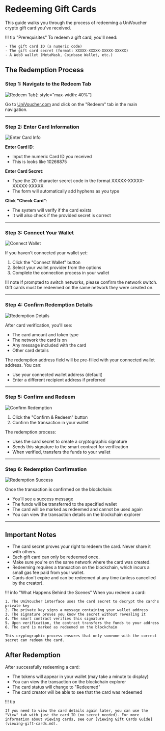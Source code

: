 # Redeeming Gift Cards

This guide walks you through the process of redeeming a UniVoucher crypto gift card you've received.

!!! tip "Prerequisites"
    To redeem a gift card, you'll need:

    - The gift card ID (a numeric code)
    - The gift card secret (format: XXXXX-XXXXX-XXXXX-XXXXX)
    - A Web3 wallet (MetaMask, Coinbase Wallet, etc.)

## The Redemption Process

### Step 1: Navigate to the Redeem Tab

![Redeem Tab](../assets/images/redeem-tab.png){: style="max-width: 40%"}

Go to [UniVoucher.com](https://univoucher.com) and click on the "Redeem" tab in the main navigation.

---

### Step 2: Enter Card Information

![Enter Card Info](../assets/images/enter-card-info.png)

**Enter Card ID**:

   - Input the numeric Card ID you received
   - This is looks like 10266875

**Enter Card Secret**:

   - Type the 20-character secret code in the format XXXXX-XXXXX-XXXXX-XXXXX
   - The form will automatically add hyphens as you type


**Click "Check Card"**:

   - The system will verify if the card exists
   - It will also check if the provided secret is correct

---

### Step 3: Connect Your Wallet

![Connect Wallet](../assets/images/connect.png)

If you haven't connected your wallet yet:

1. Click the "Connect Wallet" button
2. Select your wallet provider from the options
3. Complete the connection process in your wallet

!!! note
    If prompted to switch networks, please confirm the network switch. Gift cards must be redeemed on the same network they were created on.

---

### Step 4: Confirm Redemption Details

![Redemption Details](../assets/images/redemption-details.png)

After card verification, you'll see:

- The card amount and token type
- The network the card is on
- Any message included with the card
- Other card details

The redemption address field will be pre-filled with your connected wallet address. You can:

- Use your connected wallet address (default)
- Enter a different recipient address if preferred

---

### Step 5: Confirm and Redeem

![Confirm Redemption](../assets/images/confirm-redemption.png)

1. Click the "Confirm & Redeem" button
2. Confirm the transaction in your wallet

The redemption process:

- Uses the card secret to create a cryptographic signature
- Sends this signature to the smart contract for verification
- When verified, transfers the funds to your wallet

---

### Step 6: Redemption Confirmation

![Redemption Success](../assets/images/redemption-success.png)

Once the transaction is confirmed on the blockchain:

- You'll see a success message
- The funds will be transferred to the specified wallet
- The card will be marked as redeemed and cannot be used again
- You can view the transaction details on the blockchain explorer

---

## Important Notes

- The card secret proves your right to redeem the card. Never share it with others.
- Each gift card can only be redeemed once.
- Make sure you're on the same network where the card was created.
- Redeeming requires a transaction on the blockchain, which incurs a small gas fee paid from your wallet.
- Cards don't expire and can be redeemed at any time (unless cancelled by the creator).


!!! info "What Happens Behind the Scenes"
    When you redeem a card:

    1. The UniVoucher interface uses the card secret to decrypt the card's private key
    2. The private key signs a message containing your wallet address
    3. The signature proves you know the secret without revealing it
    4. The smart contract verifies this signature
    5. Upon verification, the contract transfers the funds to your address
    6. The card is marked as redeemed on the blockchain
   
    This cryptographic process ensures that only someone with the correct secret can redeem the card.




## After Redemption

After successfully redeeming a card:

- The tokens will appear in your wallet (may take a minute to display)
- You can view the transaction on the blockchain explorer
- The card status will change to "Redeemed"
- The card creator will be able to see that the card was redeemed

!!! tip
    
    If you need to view the card details again later, you can use the "View" tab with just the card ID (no secret needed). For more information about viewing cards, see our [Viewing Gift Cards Guide](viewing-gift-cards.md).
